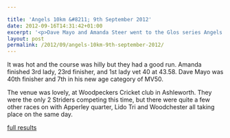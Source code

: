 ```yaml
---

title: 'Angels 10km &#8211; 9th September 2012'
date: 2012-09-16T14:31:42+01:00
excerpt: '<p>Dave Mayo and Amanda Steer went to the Glos series Angels 10k race last Sunday..</p>'
layout: post
permalink: /2012/09/angels-10km-9th-september-2012/
---
```

</p> 

It was hot and the course was hilly but they had a good run. Amanda finished 3rd lady, 23rd finisher, and 1st lady vet 40 at 43.58. Dave Mayo was 40th finisher and 7th in his new age category of MV50. 

The venue was lovely, at Woodpeckers Cricket club in Ashleworth. They were the only 2 Striders competing this time, but there were quite a few other races on with Apperley quarter, Lido Tri and Woodchester all taking place on the same day.

<a href="http://www.clcstriders-runningclub.co.uk/images/documents/2012angels10km.pdf" target="_blank" rel="nofollow">full results</a>